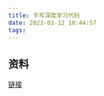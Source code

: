 ```yaml
---
title: 手写深度学习代码
date: 2023-03-12 10:44:57
tags:
---
```

## 资料
[链接](https://cloud.tencent.com/developer/article/1872945)